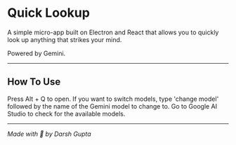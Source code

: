 # Quick Lookup

A simple micro-app built on Electron and React that allows you to quickly look up anything that strikes your mind.

Powered by Gemini.

---

## How To Use

Press Alt + Q to open. If you want to switch models, type 'change model' followed by the name of the Gemini model to change to. Go to Google AI Studio to check for the available models.

---

_Made with 💝 by Darsh Gupta_
